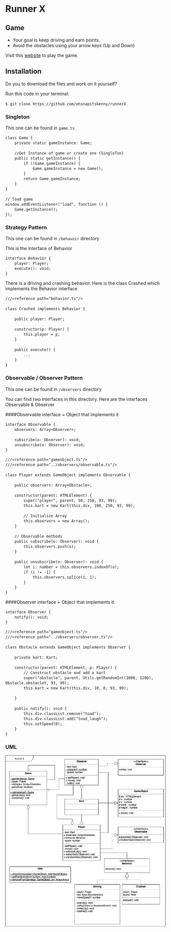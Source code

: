 # Runner X

## Game

- Your goal is keep driving and earn points.
- Avoid the obstacles using your arrow keys (Up and Down)

Visit this <a href="https://ohsnapitskenny.github.io/RunnerX/dist/" target="_blank">website</a> to play the game.

## Installation
Do you to download the files and work on it yourself?

Run this code in your terminal: 

`
$ git clone https://github.com/ohsnapitskenny/runnerX
`

### Singleton
This one can be found in `game.ts`
```
class Game {
    private static gameInstance: Game;

    //Get Instance of game or create one (SingleTon)
    public static getInstance() {
        if (!Game.gameInstance) {
            Game.gameInstance = new Game();
        }
        return Game.gameInstance;
    }
}
 
// load game
window.addEventListener("load", function () {
    Game.getInstance();
});
```

### Strategy Pattern
This one can be found in `/behavoir` directory

This is the interface of Behavior
```
interface Behavior {
    player: Player;
    execute(): void;
}
```

There is a driving and crashing behavior. Here is the class Crashed which implements the Behavior interface 
```
///<reference path="behavior.ts"/>

class Crashed implements Behavior {
    
    public player: Player;
     
    constructor(p: Player) {
        this.player = p;
    }

    public execute() {
        ...
    }
}
```

### Observable / Observer Pattern
This one can be found in `/observers` directory
 
You can find two interfaces in this directory. Here are the interfaces Observable & Observer

####Observable interface + Object that implements it
```
interface Observable {
    observers: Array<Observer>;

    subscribe(o: Observer): void;
    unsubscribe(o: Observer): void;
}
```

```
///<reference path="gameobject.ts"/>
///<reference path="../observers/observable.ts"/>
 
class Player extends GameObject implements Observable {
   
    public observers: Array<Obstacle>;
   
    constructor(parent: HTMLElement) {
        super("player", parent, 50, 250, 93, 99);
        this.kart = new Kart(this.div, 100, 250, 93, 99);

        // Initialize Array
        this.observers = new Array();
    }
 
    // Observable methods
    public subscribe(o: Observer): void {
        this.observers.push(o);
    }
 
    public unsubscribe(o: Observer): void {
        let i: number = this.observers.indexOf(o);
        if (i != -1) {
            this.observers.splice(i, 1);
        }
    }
}
```

####Observer interface + Object that implements it
```
interface Observer {
    notify(): void;
}
```

```
///<reference path="gameobject.ts"/>
///<reference path="../observers/observer.ts"/>
 
class Obstacle extends GameObject implements Observer {

    private kart: Kart;

    constructor(parent: HTMLElement, p: Player) {
        // Construct obstacle and add a kart
        super("obstacle", parent, Utils.getRandomInt(1000, 1200), Obstacle.obstacleY, 93, 99);
        this.kart = new Kart(this.div, 10, 0, 93, 99);

    }

    public notify(): void {
        this.div.classList.remove("toad");
        this.div.classList.add("toad_laugh");
        this.setSpeed(0);
    }
}
```

### UML
![RunnerX UML](https://github.com/ohsnapitskenny/RunnerX/blob/master/RunnerX.jpg)
